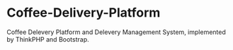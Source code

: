 # Coffee-Delivery-Platform
Coffee Delevery Platform and Delevery Management System, implemented by ThinkPHP and Bootstrap.

